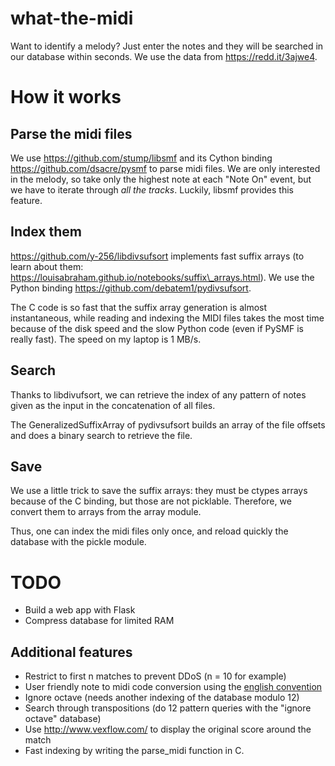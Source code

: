 what-the-midi
=============

Want to identify a melody? Just enter the notes and they will be
searched in our database within seconds. We use the data from
https://redd.it/3ajwe4.

How it works
============

Parse the midi files
--------------------

We use https://github.com/stump/libsmf and its Cython binding
https://github.com/dsacre/pysmf to parse midi files. We are only
interested in the melody, so take only the highest note at each "Note
On" event, but we have to iterate through *all the tracks*. Luckily,
libsmf provides this feature.

Index them
----------

https://github.com/y-256/libdivsufsort implements fast suffix arrays (to
learn about them:
https://louisabraham.github.io/notebooks/suffix\_arrays.html). We use
the Python binding https://github.com/debatem1/pydivsufsort.

The C code is so fast that the suffix array generation is almost
instantaneous, while reading and indexing the MIDI files takes the most
time because of the disk speed and the slow Python code (even if PySMF
is really fast). The speed on my laptop is 1 MB/s.

Search
------

Thanks to libdivufsort, we can retrieve the index of any pattern of
notes given as the input in the concatenation of all files.

The GeneralizedSuffixArray of pydivsufsort builds an array of the file
offsets and does a binary search to retrieve the file.

Save
----

We use a little trick to save the suffix arrays: they must be ctypes
arrays because of the C binding, but those are not picklable. Therefore,
we convert them to arrays from the array module.

Thus, one can index the midi files only once, and reload quickly the
database with the pickle module.

TODO
====

-   Build a web app with Flask
-   Compress database for limited RAM

Additional features
-------------------

-   Restrict to first n matches to prevent DDoS (n = 10 for example)
-   User friendly note to midi code conversion using the [english
    convention](http://www.electronics.dit.ie/staff/tscarff/Music_technology/midi/midi_note_numbers_for_octaves.htm)
-   Ignore octave (needs another indexing of the database modulo 12)
-   Search through transpositions (do 12 pattern queries with the
    "ignore octave" database)
-   Use http://www.vexflow.com/ to display the original score around the
    match
-   Fast indexing by writing the parse\_midi function in C.
